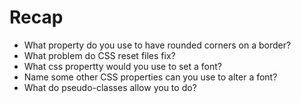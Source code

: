 # Recap

- What property do you use to have rounded corners on a border?
- What problem do CSS reset files fix?
- What css propertty would you use to set a font?
- Name some other CSS properties can you use to alter a font?
- What do pseudo-classes allow you to do?
